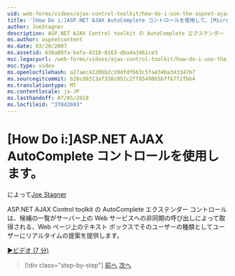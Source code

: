 ```yaml
---
uid: web-forms/videos/ajax-control-toolkit/how-do-i-use-the-aspnet-ajax-autocomplete-control
title: '[How Do i:]ASP.NET AJAX AutoComplete コントロールを使用して、|Microsoft Docs'
author: JoeStagner
description: ASP.NET AJAX Control toolkit の AutoComplete エクステンダー コントロールでは、テキスト ボックスに、ご自分の型として、リアルタイムの提案をユーザーに提供しています.
ms.author: aspnetcontent
ms.date: 03/20/2007
ms.assetid: 636a88fa-bafa-4310-8163-dba4a3461ce3
msc.legacyurl: /web-forms/videos/ajax-control-toolkit/how-do-i-use-the-aspnet-ajax-autocomplete-control
msc.type: video
ms.openlocfilehash: a27aec4220bb2c20dfdfb63c5fa434ba343347b7
ms.sourcegitcommit: b28cd0313af316c051c2ff8549865bff67f2fbb4
ms.translationtype: MT
ms.contentlocale: ja-JP
ms.lasthandoff: 07/05/2018
ms.locfileid: "37842693"
---
```

<a name="how-do-i-use-the-aspnet-ajax-autocomplete-control"></a>[How Do i:]ASP.NET AJAX AutoComplete コントロールを使用します。
====================
によって[Joe Stagner](https://github.com/JoeStagner)

ASP.NET AJAX Control toolkit の AutoComplete エクステンダー コントロールは、候補の一覧がサーバー上の Web サービスへの非同期の呼び出しによって取得される、Web ページ上のテキスト ボックスでそのユーザーの種類としてユーザーにリアルタイムの提案を提供します。

[&#9654;ビデオ (7 分)](https://channel9.msdn.com/Blogs/ASP-NET-Site-Videos/how-do-i-use-the-aspnet-ajax-autocomplete-control)

> [!div class="step-by-step"]
> [前へ](how-do-i-use-the-aspnet-ajax-slider-control.md)
> [次へ](how-do-i-configure-the-aspnet-ajax-calendar-control.md)

